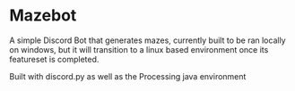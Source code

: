 # Mazebot

A simple Discord Bot that generates mazes, currently built to be ran locally on windows, but it will transition to a linux based environment once its featureset is completed.

Built with discord.py as well as the Processing java environment

